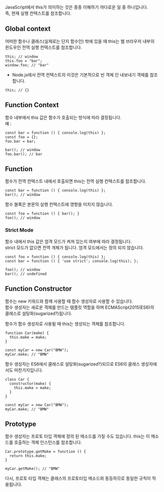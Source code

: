 JavaScript에서 this가 의미하는 것은 종종 이해하기 까다로운 일 중 하나입니다.  
즉, 현재 실행 컨텍스트를 참조합니다.  

## Global context
어떠한 함수나 클래스(실제로는 단지 함수인) 밖에 있을 때 this는 웹 브라우저 내부의 윈도우인 전역 실행 컨텍스트를 참조합니다.  
````
this; // window
this.foo = "bar";
window.foo; // "bar"
````
* Node.js에서 전역 컨텍스트의 이것은 기본적으로 빈 객체 인 내보내기 객체를 참조합니다.
````
this; // {}
````

## Function Context
함수 내부에서 this 값은 함수가 호출되는 방식에 따라 결정됩니다.  
예 : 
````
const bar = function () { console.log(this) };
const foo = {};
foo.bar = bar;

bar(); // window
foo.bar(); // bar
````

## Function
함수가 전역 컨텍스트 내에서 호출되면 this는 전역 실행 컨텍스트를 참조합니다.  
````
const bar = function () { console.log(this) };
bar(); // window
````
함수 블록은 본문의 실행 컨텍스트에 영향을 미치지 않습니다.
````
const foo = function () { bar(); }
foo(); // window
````

### Strict Mode
함수 내에서 this 값은 엄격 모드가 켜져 있는지 여부에 따라 결정됩니다.  
strict 모드가 없으면 전역 개체가 됩니다. 엄격 모드에서는 정의 되지 않습니다.  
````
const foo = function () { console.log(this) };
const bar = function () { 'use strict'; console.log(this); };

foo(); // window
bar(); // undefined
````

## Function Constructor
함수는 new 키워드와 함께 사용할 때 함수 생성자로 사용할 수 있습니다.  
함수 생성자는 새로운 객체를 만드는 템플릿 역할을 하며 ECMAScript2015(ES6)의 클래스로 설탕화(sugarized?)됩니다.  

함수가 함수 생성자로 사용될 때 this는 생성되는 객체를 참조합니다.
````
function Car(make) {
  this.make = make;
}

const myCar = new Car("BMW");
myCar.make; // "BMW"
````

함수 생성자는 ES6에서 클래스로 설탕화(sugarized?)되므로 ES6의 클래스 생성자에서도 마찬가지입니다.
````
class Car {
  constructor(make) {
    this.make = make;
  }
}

const myCar = new Car("BMW");
myCar.make; // "BMW"
````

## Prototype
함수 생성자는 프로토 타입 객체에 정의 된 메소드를 가질 수도 있습니다. this는 이 메소드를 호출하는 객체 인스턴스를 참조합니다.

````
Car.prototype.getMake = function () {
  return this.make;
}

myCar.getMake(); // "BMW"
````  

다시, 프로토 타입 객체는 클래스의 프로토타입 메소드와 동등하므로 동일한 규칙이 적용됩니다.

